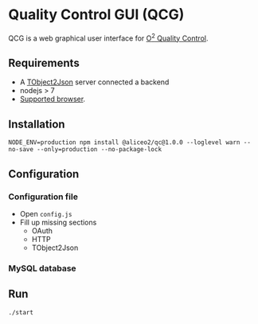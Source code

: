 # Quality Control GUI (QCG)
QCG is a web graphical user interface for [O<sup>2</sup> Quality Control](https://github.com/AliceO2Group/QualityControl).

## Requirements
- A [TObject2Json](https://github.com/AliceO2Group/QualityControl/blob/master/Framework/src/TObject2JsonServer.cxx) server connected a backend
- nodejs > 7
- [Supported browser](https://github.com/AliceO2Group/WebUi/tree/dev/Framework#minimum-browser-version-support).

## Installation
```
NODE_ENV=production npm install @aliceo2/qc@1.0.0 --loglevel warn --no-save --only=production --no-package-lock
```

## Configuration

### Configuration file
- Open `config.js`
- Fill up missing sections
  - OAuth
  - HTTP
  - TObject2Json

### MySQL database

## Run
```
./start
```
